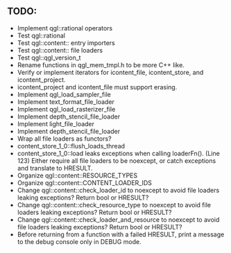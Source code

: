 ## TODO:
* Implement qgl::rational operators
* Test qgl::rational
* Test qgl::content:: entry importers
* Test qgl::content:: file loaders
* Test qgl::qgl_version_t
* Rename functions in qgl_mem_tmpl.h to be more C++ like.
* Verify or implement iterators for icontent_file, icontent_store, and 
  icontent_project.
* icontent_project and icontent_file must support erasing. 
* Implement qgl_load_sampler_file
* Implement text_format_file_loader
* Implement qgl_load_rasterizer_file
* Implement depth_stencil_file_loader
* Implement light_file_loader
* Implement depth_stencil_file_loader
* Wrap all file loaders as functors?
* content_store_1_0::flush_loads_thread 
* content_store_1_0::load leaks exceptions when calling loaderFn(). (Line 123)
  Either require all file loaders to be noexcept, or catch exceptions and
  translate to HRESULT.
* Organize qgl::content::RESOURCE_TYPES
* Organize qgl::content::CONTENT_LOADER_IDS
* Change qgl::content::check_loader_id to noexcept to avoid file loaders 
  leaking exceptions? Return bool or HRESULT?
* Change qgl::content::check_resource_type to noexcept to avoid file loaders 
  leaking exceptions? Return bool or HRESULT?
* Change qgl::content::check_loader_and_resource to noexcept to avoid file 
  loaders leaking exceptions? Return bool or HRESULT?
* Before returning from a function with a failed HRESULT, print a message to
  the debug console only in DEBUG mode.
